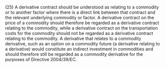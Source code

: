 (25) A derivative contract should be understood as relating to a commodity or to another factor where there is a direct link between that contract and the relevant underlying commodity or factor. A derivative contract on the price of a commodity should therefore be regarded as a derivative contract relating to the commodity, while a derivative contract on the transportation costs for the commodity should not be regarded as a derivative contract relating to the commodity. A derivative that relates to a commodity derivative, such as an option on a commodity future (a derivative relating to a derivative) would constitute an indirect investment in commodities and should therefore still be regarded as a commodity derivative for the purposes of Directive 2004/39/EC.